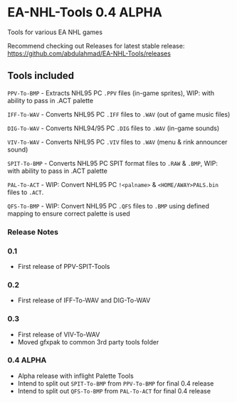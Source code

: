 # EA-NHL-Tools 0.4 ALPHA
Tools for various EA NHL games

Recommend checking out Releases for latest stable release: https://github.com/abdulahmad/EA-NHL-Tools/releases

## Tools included
`PPV-To-BMP` - Extracts NHL95 PC `.PPV` files (in-game sprites), WIP: with ability to pass in .ACT palette

`IFF-To-WAV` - Converts NHL95 PC `.IFF` files to `.WAV` (out of game music files)

`DIG-To-WAV` - Converts NHL94/95 PC `.DIG` files to `.WAV` (in-game sounds)

`VIV-To-WAV` - Converts NHL95 PC `.VIV` files to `.WAV` (menu & rink announcer sound)

`SPIT-To-BMP` - Converts NHL95 PC SPIT format files to `.RAW` & `.BMP`, WIP: with ability to pass in .ACT palette

`PAL-To-ACT` - WIP: Convert NHL95 PC `!<palname>` & `<HOME/AWAY>PALS.bin` files to `.ACT`.

`QFS-To-BMP` - WIP: Convert NHL95 PC `.QFS` files to `.BMP` using defined mapping to ensure correct palette is used

### Release Notes

### 0.1
- First release of PPV-SPIT-Tools

### 0.2
- First release of IFF-To-WAV and DIG-To-WAV

### 0.3
- First release of VIV-To-WAV
- Moved gfxpak to common 3rd party tools folder

### 0.4 ALPHA
- Alpha release with inflight Palette Tools
- Intend to split out `SPIT-To-BMP` from `PPV-To-BMP` for final 0.4 release
- Intend to split out `QFS-To-BMP` from `PAL-To-ACT` for final 0.4 release
